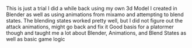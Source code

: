 This is just a trial I did a while back using my own 3d Model I created in Blender as well as using animations from mixamo and attempting to blend states. 
The blending states worked pretty well, but I did not figure out the attack animations, might go back and fix it
Good basis for a platormer though and taught me a lot about Blender, Animations, and Blend States as well as basic game logic

